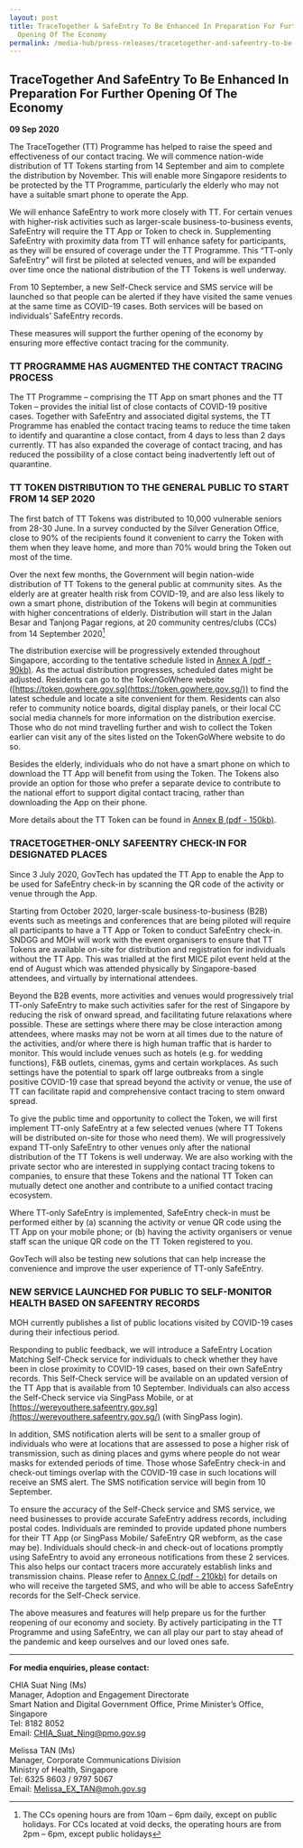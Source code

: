 ```yaml
---
layout: post
title: TraceTogether & SafeEntry To Be Enhanced In Preparation For Further
  Opening Of The Economy
permalink: /media-hub/press-releases/tracetogether-and-safeentry-to-be-enhanced
---
```

## TraceTogether And SafeEntry To Be Enhanced In Preparation For Further Opening Of The Economy

**09 Sep 2020**

The TraceTogether (TT) Programme has helped to raise the speed and effectiveness of our contact tracing. We will commence nation-wide distribution of TT Tokens starting from 14 September and aim to complete the distribution by November. This will enable more Singapore residents to be protected by the TT Programme, particularly the elderly who may not have a suitable smart phone to operate the App.

We will enhance SafeEntry to work more closely with TT. For certain venues with higher-risk activities such as larger-scale business-to-business events, SafeEntry will require the TT App or Token to check in. Supplementing SafeEntry with proximity data from TT will enhance safety for participants, as they will be ensured of coverage under the TT Programme. This “TT-only SafeEntry” will first be piloted at selected venues, and will be expanded over time once the national distribution of the TT Tokens is well underway.

From 10 September, a new  Self-Check service and SMS service will be launched so that people can be alerted if they have visited the same venues at the same time as COVID-19 cases. Both services will be based on individuals’ SafeEntry records.

These measures will support the further opening of the economy by ensuring more effective contact tracing for the community.

### TT PROGRAMME HAS AUGMENTED THE CONTACT TRACING PROCESS

The TT Programme – comprising the TT App on smart phones and the TT Token – provides the initial list of close contacts of COVID-19 positive cases. Together with SafeEntry and associated digital systems, the TT Programme has enabled the contact tracing teams to reduce the time taken to identify and quarantine a close contact, from 4 days to less than 2 days currently. TT has also expanded the coverage of contact tracing, and has reduced the possibility of a close contact being inadvertently left out of quarantine.

### TT TOKEN DISTRIBUTION TO THE GENERAL PUBLIC TO START FROM 14 SEP 2020

The first batch of TT Tokens was distributed to 10,000 vulnerable seniors from 28-30 June. In a survey conducted by the Silver Generation Office, close to 90% of the recipients found it convenient to carry the Token with them when they leave home, and more than 70% would bring the Token out most of the time.

Over the next few months, the Government will begin nation-wide distribution of TT Tokens to the general public at community sites. As the elderly are at greater health risk from COVID-19, and are also less likely to own a smart phone, distribution of the Tokens will begin at communities with higher concentrations of elderly. Distribution will start in the Jalan Besar and Tanjong Pagar regions, at 20 community centres/clubs (CCs) from 14 September 2020[^1]

[^1]: The CCs opening hours are from 10am – 6pm daily, except on public holidays. For CCs located at void decks, the operating hours are from 2pm – 6pm, except public holidays

The distribution exercise will be progressively extended throughout Singapore, according to the tentative schedule listed in  [Annex A (pdf - 90kb)](/files/press-releases/2020/annex-a-090920.pdf).  As the actual distribution progresses, scheduled dates might be adjusted. Residents can go to the TokenGoWhere website ([https://token.gowhere.gov.sg](https://token.gowhere.gov.sg/)) to find the latest schedule and locate a site convenient for them. Residents can also refer to community notice boards, digital display panels, or their local CC social media channels for more information on the distribution exercise.  Those who do not mind travelling further and wish to collect the Token earlier can visit any of the sites listed on the TokenGoWhere website to do so.

Besides the elderly, individuals who do not have a smart phone on which to download the TT App will benefit from using the Token. The Tokens also provide an option for those who prefer a separate device to contribute to the national effort to support digital contact tracing, rather than downloading the App on their phone.

More details about the TT Token can be found in [Annex B (pdf - 150kb)](/files/press-releases/2020/annex-b-090920.pdf).

### TRACETOGETHER-ONLY SAFEENTRY CHECK-IN FOR DESIGNATED PLACES

Since 3 July 2020, GovTech has updated the TT App to enable the App to be used for SafeEntry check-in by scanning the QR code of the activity or venue through the App.

Starting from October 2020, larger-scale business-to-business (B2B) events such as meetings and conferences that are being piloted will require all participants to have a TT App or Token to conduct SafeEntry check-in. SNDGG and MOH will work with the event organisers to ensure that TT Tokens are available on-site for distribution and registration for individuals without the TT App. This was trialled at the first MICE pilot event held at the end of August which was attended physically by Singapore-based attendees, and virtually by international attendees.

Beyond the B2B events, more activities and venues would progressively trial TT-only SafeEntry to make such activities safer for the rest of Singapore by reducing the risk of onward spread, and facilitating future relaxations where possible. These are settings where there may be close interaction among attendees, where masks may not be worn at all times due to the nature of the activities, and/or where there is high human traffic that is harder to monitor. This would include venues such as hotels (e.g. for wedding functions), F&B outlets, cinemas, gyms and certain workplaces. As such settings have the potential to spark off large outbreaks from a single positive COVID-19 case that spread beyond the activity or venue, the use of TT can facilitate rapid and comprehensive contact tracing to stem onward spread.

To give the public time and opportunity to collect the Token, we will first implement TT-only SafeEntry at a few selected venues (where TT Tokens will be distributed on-site for those who need them). We will progressively expand TT-only SafeEntry to other venues only after the national distribution of the TT Tokens is well underway. We are also working with the private sector who are interested in supplying contact tracing tokens to companies, to ensure that these Tokens and the national TT Token can mutually detect one another and contribute to a unified contact tracing ecosystem.

Where TT-only SafeEntry is implemented, SafeEntry check-in must be performed either by (a) scanning the activity or venue QR code using the TT App on your mobile phone; or (b) having the activity organisers or venue staff scan the unique QR code on the TT Token registered to you.

GovTech will also be testing new solutions that can help increase the convenience and improve the user experience of TT-only SafeEntry.

### NEW SERVICE LAUNCHED FOR PUBLIC TO SELF-MONITOR HEALTH BASED ON SAFEENTRY RECORDS

MOH currently publishes a list of public locations visited by COVID-19 cases during their infectious period.

Responding to public feedback, we will introduce a SafeEntry Location Matching Self-Check service for individuals to check whether they have been in close proximity to COVID-19 cases, based on their own SafeEntry records. This Self-Check service will be available on an updated version of the TT App that is available from 10 September. Individuals can also access the Self-Check service via SingPass Mobile, or at [https://wereyouthere.safeentry.gov.sg](https://wereyouthere.safeentry.gov.sg/) (with SingPass login).

In addition, SMS notification alerts will be sent to a smaller group of individuals who were at locations that are assessed to pose a higher risk of transmission, such as dining places and gyms where people do not wear masks for extended periods of time. Those whose SafeEntry check-in and check-out timings overlap with the COVID-19 case in such locations will receive an SMS alert. The SMS notification service will begin from 10 September.

To ensure the accuracy of the Self-Check service and SMS service, we need businesses to provide accurate SafeEntry address records, including postal codes. Individuals are reminded to provide updated phone numbers for their TT App (or SingPass Mobile/ SafeEntry QR webform, as the case may be). Individuals should check-in and check-out of locations promptly using SafeEntry to avoid any erroneous notifications from these 2 services. This also helps our contact tracers more accurately establish links and transmission chains. Please refer to [Annex C (pdf - 210kb)](/files/press-releases/2020/annex-c-090920.pdf) for details on who will receive the targeted SMS, and who will be able to access SafeEntry records for the Self-Check service.

The above measures and features will help prepare us for the further reopening of our economy and society. By actively participating in the TT Programme and using SafeEntry, we can all play our part to stay ahead of the pandemic and keep ourselves and our loved ones safe.

---

**For media enquiries, please contact:**  

CHIA Suat Ning (Ms)  
Manager, Adoption and Engagement Directorate  
Smart Nation and Digital Government Office, Prime Minister’s Office, Singapore  
Tel: 8182 8052  
Email: [CHIA_Suat_Ning@pmo.gov.sg](mailto:CHIA_Suat_Ning@pmo.gov.sg)

Melissa TAN (Ms)  
Manager, Corporate Communications Division  
Ministry of Health, Singapore  
Tel: 6325 8603 / 9797 5067  
Email: [Melissa_EX_TAN@moh.gov.sg](mailto:Melissa_EX_TAN@moh.gov.sg)